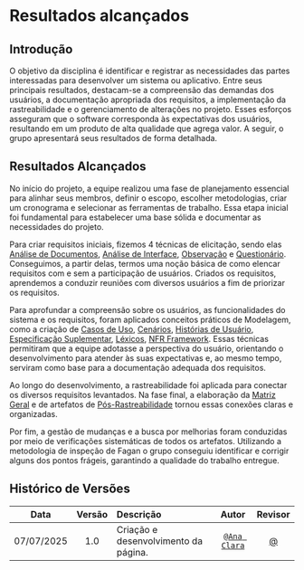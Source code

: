 # Resultados alcançados

## Introdução

O objetivo da disciplina é identificar e registrar as necessidades das partes interessadas para desenvolver um sistema ou aplicativo. Entre seus principais resultados, destacam-se a compreensão das demandas dos usuários, a documentação apropriada dos requisitos, a implementação da rastreabilidade e o gerenciamento de alterações no projeto. Esses esforços asseguram que o software corresponda às expectativas dos usuários, resultando em um produto de alta qualidade que agrega valor. A seguir, o grupo apresentará seus resultados de forma detalhada.

## Resultados Alcançados

No início do projeto, a equipe realizou uma fase de planejamento essencial para alinhar seus membros, definir o escopo, escolher metodologias, criar um cronograma e selecionar as ferramentas de trabalho. Essa etapa inicial foi fundamental para estabelecer uma base sólida e documentar as necessidades do projeto.

Para criar requisitos iniciais, fizemos 4 técnicas de elicitação, sendo elas [Análise de Documentos](../elicitacao/analise-de-documentos.md), [Análise de Interface](../elicitacao/analise-de-interface.md), [Observação](../elicitacao/observacao.md) e [Questionário](../elicitacao/questionario.md). Conseguimos, a partir delas, termos uma noção básica de como elencar requisitos com e sem a participação de usuários. Criados os requisitos, aprendemos a conduzir reuniões com diversos usuários a fim de priorizar os requisitos.

Para aprofundar a compreensão sobre os usuários, as funcionalidades do sistema e os requisitos, foram aplicados conceitos práticos de Modelagem, como a criação de [Casos de Uso](../modelagem/casos-de-uso.md), [Cenários](../modelagem/cenarios.md), [Histórias de Usuário](../modelagem/historias-de-usuario.md), [Especificação Suplementar](../modelagem/especificacao-suplementar.md), [Léxicos](../modelagem/lexicos.md), [NFR Framework](../modelagem/nfr-framework.md). Essas técnicas permitiram que a equipe adotasse a perspectiva do usuário, orientando o desenvolvimento para atender às suas expectativas e, ao mesmo tempo, serviram como base para a documentação adequada dos requisitos.

Ao longo do desenvolvimento, a rastreabilidade foi aplicada para conectar os diversos requisitos levantados. Na fase final, a elaboração da [Matriz Geral](../rastreabilidade/matriz-geral.md) e de artefatos de [Pós-Rastreabilidade](../rastreabilidade/pos-rastreabilidade.md) tornou essas conexões claras e organizadas.

Por fim, a gestão de mudanças e a busca por melhorias foram conduzidas por meio de verificações sistemáticas de todos os artefatos. Utilizando a metodologia de inspeção de Fagan o grupo conseguiu identificar e corrigir alguns dos pontos frágeis, garantindo a qualidade do trabalho entregue.

## Histórico de Versões

 Data       | Versão | Descrição                                 | Autor                                      | Revisor                                     |
| :--------: | :----: | :---------------------------------------- | :----------------------------------------: | :----------------------------------------: |
| 07/07/2025 |  1.0   | Criação e desenvolvimento da página.| [`@Ana Clara`](https://github.com/anabborges)   |  [@](https://github.com/) |